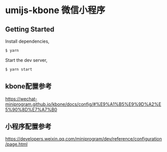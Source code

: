 # umijs-kbone 微信小程序

## Getting Started

Install dependencies,

```bash
$ yarn
```

Start the dev server,

```bash
$ yarn start
```
## kbone配置参考
https://wechat-miniprogram.github.io/kbone/docs/config/#%E9%A1%B5%E9%9D%A2%E5%90%8D%E7%A7%B0

## 小程序配置参考
https://developers.weixin.qq.com/miniprogram/dev/reference/configuration/page.html
